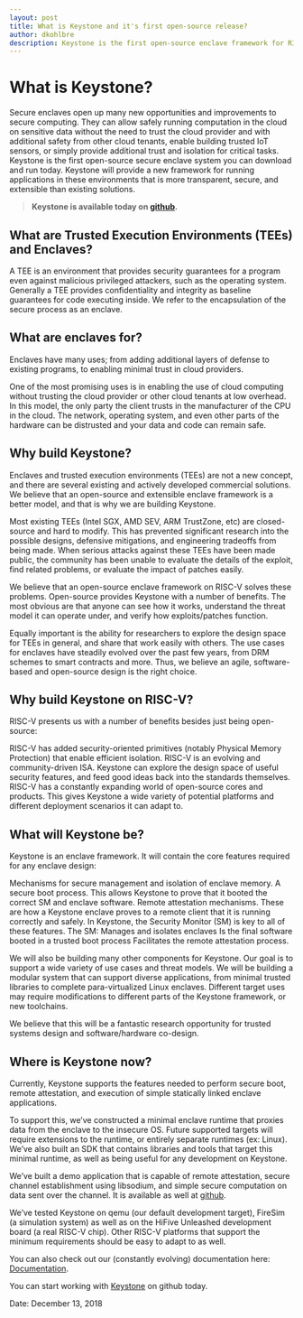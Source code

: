 ```yaml
---
layout: post
title: What is Keystone and it's first open-source release?
author: dkohlbre
description: Keystone is the first open-source enclave framework for RISC-V processors.
---
```

<meta name="twitter:card" content="summary" />
<meta name="twitter:title" content="What is the Keystone Enclave?" />
<meta name="twitter:image" content="https://keystone-enclave.org/img/keystone-header.png" />

# What is Keystone?

Secure enclaves open up many new opportunities and improvements to secure computing. They can allow safely running computation in the cloud on sensitive data without the need to trust the cloud provider and with additional safety from other cloud tenants, enable building trusted IoT sensors, or simply provide additional trust and isolation for critical tasks. Keystone is the first open-source secure enclave system you can download and run today.
Keystone will provide a new framework for running applications in these environments that is more transparent, secure, and extensible than existing solutions.

> <b>Keystone is available today on <a href="https://github.com/keystone-enclave">github</a>.</b>

## What are Trusted Execution Environments (TEEs) and Enclaves?

A TEE is an environment that provides security guarantees for a program
even against malicious privileged attackers, such as the operating
system. Generally a TEE provides confidentiality and integrity as
baseline guarantees for code executing inside. We refer to the
encapsulation of the secure process as an enclave.

## What are enclaves for?

Enclaves have many uses; from adding additional layers of defense to existing programs, to enabling minimal trust in cloud providers.

One of the most promising uses is in enabling the use of cloud computing without trusting the cloud provider or other cloud tenants at low overhead. In this model, the only party the client trusts in the manufacturer of the CPU in the cloud. The network, operating system, and even other parts of the hardware can be distrusted and your data and code can remain safe.

## Why build Keystone?

Enclaves and trusted execution environments (TEEs) are not a new
concept, and there are several existing and actively developed
commercial solutions. We believe that an open-source and extensible
enclave framework is a better model, and that is why we are building
Keystone.

Most existing TEEs (Intel SGX, AMD SEV, ARM TrustZone, etc) are
closed-source and hard to modify. This has prevented significant
research into the possible designs, defensive mitigations, and
engineering tradeoffs from being made. When serious attacks against
these TEEs have been made public, the community has been unable to
evaluate the details of the exploit, find related problems, or evaluate
the impact of patches easily.

We believe that an open-source enclave framework on RISC-V solves
these problems. Open-source provides Keystone with a number of
benefits. The most obvious are that anyone can see how it works,
understand the threat model it can operate under, and verify how
exploits/patches function.

Equally important is the ability for researchers to explore the design
space for TEEs in general, and share that work easily with others. The
use cases for enclaves have steadily evolved over the past few years,
from DRM schemes to smart contracts and more. Thus, we believe an agile,
software-based and open-source design is the right choice.


## Why build Keystone on RISC-V?

RISC-V presents us with a number of benefits besides just being open-source:

RISC-V has added security-oriented primitives (notably Physical Memory Protection) that enable efficient isolation.
RISC-V is an evolving and community-driven ISA. Keystone can explore the design space of useful security features, and feed good ideas back into the standards themselves.
RISC-V has a constantly expanding world of open-source cores and products. This gives Keystone a wide variety of potential platforms and different deployment scenarios it can adapt to.


## What will Keystone be?

Keystone is an enclave framework. It will contain the core
features required for any enclave design:

Mechanisms for secure management and isolation of enclave memory.
A secure boot process. This allows Keystone to prove that it booted the correct SM and enclave software.
Remote attestation mechanisms. These are how a Keystone enclave proves to a remote client that it is running correctly and safely.
In Keystone, the Security Monitor (SM) is key to all of these features. The SM:
Manages and isolates enclaves
Is the final software booted in a trusted boot process
Facilitates the remote attestation process.

We will also be building many other components for Keystone. Our goal is to support a wide variety of use cases and threat models. We will be building a modular system that can support diverse applications, from minimal trusted libraries to complete para-virtualized Linux enclaves.
Different target uses may require modifications to different parts of the Keystone framework, or new toolchains.

We believe that this will be a fantastic research opportunity for trusted systems design and software/hardware co-design.

## Where is Keystone now?

Currently, Keystone supports the features needed to perform secure boot, remote attestation, and execution of simple statically linked enclave applications.

To support this, we’ve constructed a minimal enclave runtime that proxies data from the enclave to the insecure OS. Future supported targets will require extensions to the runtime, or entirely separate runtimes (ex: Linux). We’ve also built an SDK that contains libraries and tools that target this minimal runtime, as well as being useful for any development on Keystone.

We’ve built a demo application that is capable of remote attestation, secure channel establishment using libsodium, and simple secure computation on data sent over the channel. It is available as well at [github](https://github.com/keystone-enclave/keystone-demo).

We’ve tested Keystone on qemu (our default development target), FireSim (a simulation system) as well as on the HiFive Unleashed development board (a real RISC-V chip). Other RISC-V platforms that support the minimum requirements should be easy to adapt to as well.


You can also check out our (constantly evolving) documentation here:
[Documentation](http://docs.keystone-enclave.org/en/latest/).

You can start working with
[Keystone](https://github.com/keystone-enclave) on github today.

Date: December 13, 2018

